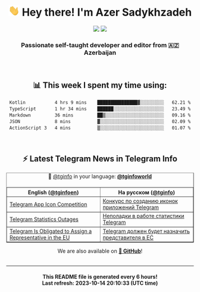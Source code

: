 <div align="center">
	<div>
		<h1>
      <img src="./assets/hi.gif" width="30px"> Hey there! I'm Azer Sadykhzadeh
    </h1>
    <img height="18" src="https://komarev.com/ghpvc/?username=sadykhzadeh&label=Views&color=2081c1&style=flat-square" />
		<a href="https://wakatime.com/Azer"> <img height="18" src="https://wakatime.com/badge/user/f80ae27a-c328-426f-a381-bc84136e2dd6.svg" /> </a>
    <h3>
      Passionate self-taught developer and editor from 🇦🇿 Azerbaijan
    </h3>
  </div>
  <br>

<h2>📊 This week I spent my time using:</h2>

<!--START_SECTION:waka-->

```txt
Kotlin           4 hrs 9 mins    ███████████████▓░░░░░░░░░   62.21 %
TypeScript       1 hr 34 mins    ██████░░░░░░░░░░░░░░░░░░░   23.49 %
Markdown         36 mins         ██▒░░░░░░░░░░░░░░░░░░░░░░   09.16 %
JSON             8 mins          ▓░░░░░░░░░░░░░░░░░░░░░░░░   02.09 %
ActionScript 3   4 mins          ▒░░░░░░░░░░░░░░░░░░░░░░░░   01.07 %
```

<!--END_SECTION:waka-->

<br>

<h2>⚡️ Latest Telegram News in Telegram Info</h2>
  <table border>
		<tr>
			<th width="50%">English (<a href="https://t.me/tginfoen">@tginfoen</a>)</th>
			<th>На русском (<a href="https://t.me/tginfo">@tginfo</a>)</th>
		</tr>
		<caption>🚩 <a href="https://t.me/tginfo">@tginfo</a> in your language: <a href="https://t.me/tginfoworld"><b>@tginfoworld</b></a><caption/>
  <tr><td><a href="https://t.me/tginfoen/1752">Telegram App Icon Competition</a></td>
    <td><a href="https://t.me/tginfo/3797">Конкурс по созданию иконок приложений Telegram</a></td></tr><tr><td><a href="https://t.me/tginfoen/1751">Telegram Statistics Outages</a></td>
    <td><a href="https://t.me/tginfo/3796">Неполадки в работе статистики Telegram</a></td></tr><tr><td><a href="https://t.me/tginfoen/1750">Telegram Is Obligated to Assign a Representative in the EU</a></td>
    <td><a href="https://t.me/tginfo/3795">Telegram должен будет назначить представителя в ЕС</a></td></tr>
</table>
We are also available on <a href="https://github.com/tginfo"><b>🐙 GitHub</b></a>!
</div>

<br>
<hr>
<h4 align="center">This README file is generated <b>every 6 hours</b>!</br>Last refresh: <b>2023-10-14 20:10:33 (UTC time)</b></h4>
